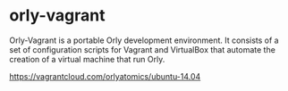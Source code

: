 orly-vagrant
============

Orly-Vagrant is a portable Orly development environment. It consists of a set of configuration scripts for Vagrant and VirtualBox that automate the creation of a virtual machine that run Orly.

https://vagrantcloud.com/orlyatomics/ubuntu-14.04
